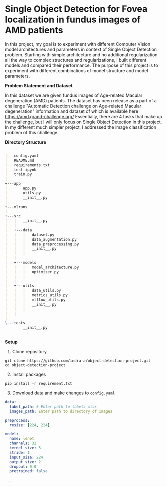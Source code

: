 # Single Object Detection for Fovea localization in fundus images of AMD patients

In this project, my goal is to experiment with different Computer Vision model architectures and parameters in context of Single Object Detection problem. Starting with simple architecture and no additional regularization all the way to complex structures and regularizations, I built different models and compared their performance. The purpose of this project is to experiment with different combinations of model structure and model parameters.

<b>Problem Statement and Dataset</b>

In this dataset we are given fundus images of Age-related Macular degeneration (AMD) patients. The dataset has been release as a part of a challenge "Automatic Detection challenge on Age-related Macular degeneration" information and dataset of which is available here https://amd.grand-challenge.org/
Essentially, there are 4 tasks that make up the challenge, but I will only focus on Single Object Detection in this project.
In my different much simpler project, I addressed the image classification problem of this challenge.

<b>Directory Structure</b>

```markdown

|   config.yaml
|   README.md
|   requirements.txt
|   test.ipynb
|   train.py
|   
+---app
|       app.py
|       utils.py
|       __init__.py
|       
+---mlruns
|           
+---src
|   |   __init__.py
|   |   
|   +---data
|   |   |   dataset.py
|   |   |   data_augmentation.py
|   |   |   data_preprocessing.py
|   |   |   __init__.py
|   |   |   
|   |           
|   +---models
|   |   |   model_architecture.py
|   |   |   optimizer.py
|   |   |   
|   |           
|   +---utils
|   |   |   data_utils.py
|   |   |   metrics_utils.py
|   |   |   mlflow_utils.py
|   |   |   __init__.py
|   |   |   
|   |           
|           
\---tests
        __init__.py
        

```

<b>Setup</b>

1. Clone repository 

```
git clone https://github.com/indra-a/object-detection-project.git
cd object-detection-project
```

2. Install packages 

```
pip install -r requirement.txt
```

3. Download data and make changes to ```config.yaml```

```config.yaml
data:
  label_path: # Enter path to labels xlsx
  images_path: Enter path to directory of images

preprocess:
  resize: [224, 224]

model:
  name: lenet
  channels: 32
  kernel_size: 5
  stride: 1
  input_size: 224
  output_size: 2
  dropout: 0.0
  pretrained: false

...
```

